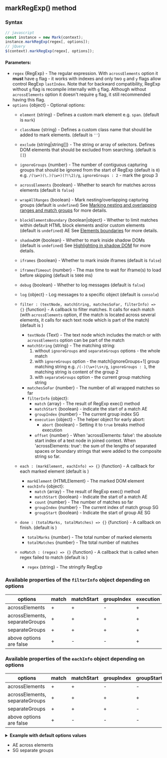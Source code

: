 
## markRegExp() method
### Syntax
``` js
// javascript
const instance = new Mark(context);
instance.markRegExp(regex[, options]);
// jQuery
$(context).markRegExp(regex[, options]);
```
#### Parameters:
* `regex` {RegExp} - The regular expression. With `acrossElements` option it **must** have `g` flag - it works with indexes and only two `g` and `y` flags allow control RegExp `lastIndex`. Note that for backward compatibility, RegExp without `g` flag is recompile internally with `g` flag.
  Although without `acrossElements` option it doesn't require `g` flag, it still recommended having this flag.
* `options` {object} - Optional options:
  * `element` {string} - Defines a custom mark element e.g. `span`. (default is `mark`)
  * `className` {string} - Defines a custom class name that should be added to mark elements. (default is `''`)
  * `exclude` {string|string[]} - The string or array of selectors. Defines DOM elements that should be excluded from searching. (default is `[]`)
  * `ignoreGroups` {number} - The number of contiguous capturing groups that should be ignored from the start of RegExp (default is `0`)
    e.g. `/(\w+)(\.)(\w+)(?!\2)/g`, `ignoreGroups : 2` - mark the group 3
  * `acrossElements` {boolean} - Whether to search for matches across elements (default is `false`)
  * `wrapAllRanges` {boolean} - Mark nesting/overlapping capturing groups  (default is `undefined`)
    See [Marking nesting and overlapping ranges and match groups](nesting-overlapping.md) for more details.
  * `blockElementsBoundary` {boolean|object} - Whether to limit matches within default HTML block elements and/or custom elements (default is `undefined`)  AE
    See [Elements boundaries](elements-boundaries.md) for more details.

  * `shadowDOM` {boolean} - Whether to mark inside shadow DOMs (default is `undefined`)
    See [Highlighting in shadow DOM](shadow-dom.md) for more details.
  * `iframes` {boolean} - Whether to mark inside iframes (default is `false`)
  * `iframesTimeout` {number} - The max time to wait for iframe(s) to load before skipping (default is `5000` ms)
  * `debug` {boolean} - Whether to log messages (default is `false`)
  * `log` {object} - Log messages to a specific object (default is `console`)

  * `filter : (textNode, matchString, matchesSoFar, filterInfo) => {}` {function} - A callback to filter matches. It calls for each match (with `acrossElements` option, if the match is located across several elements, it calls for each text node which is part of the match) (default is )
    * `textNode` {Text} - The text node which includes the match or with `acrossElements` option can be part of the match
    * `matchString` {string} - The matching string:
      1. without `ignoreGroups` and `separateGroups` options - the whole match
      2. with `ignoreGroups` option - the match[ignoreGroups+1] group matching string e.g. `/(-)(\w+)\s+/g`, `ignoreGroups : 1`, the matching string is content of the group 2
      3. with `separateGroups` option - the current group matching string
    * `matchesSoFar` {number} - The number of all wrapped matches so far
    * `filterInfo` {object}:
      * `match` {array} - The result of RegExp exec() method
      * `matchStart` {boolean} - indicate the start of a match  AE
      * `groupIndex` {number} - The current group index  SG
      * `execution` {object} - The helper object for early abort:
        * `abort` {boolean} - Setting it to `true` breaks method execution
      * `offset` {number} - When 'acrossElements: false': the absolute start index of a text node in joined context.
        When 'acrossElements: true': the sum of the lengths of separated spaces or boundary strings that were added to the composite string so far.

  * `each : (markElement, eachInfo) => {}` {function} - A callback for each marked element (default is )
    * `markElement` {HTMLElement} - The marked DOM element
    * `eachInfo` {object}:
      * `match` {array} - The result of RegExp exec() method
      * `matchStart` {boolean} - Indicate the start of a match  AE
      * `count` {number} - The number of matches so far
      * `groupIndex` {number} - The current index of match group  SG
      * `groupStart` {boolean} - Indicate the start of group  AE SG

  * `done : (totalMarks, totalMatches) => {}` {function} - A callback on finish. (default is )
    * `totalMarks` {number} - The total number of marked elements
    * `totalMatches` {number} - The total number of matches

  * `noMatch : (regex) => {}` {function} - A callback that is called when regex failed to match (default is )
    * `regex` {string} - The stringify RegExp

### Available properties of the `filterInfo` object depending on options

|            options               |    match   |   matchStart   | groupIndex  |  execution  | offset |
|----------------------------------|------------|----------------|-------------|-------------|--------|
|  acrossElements                  |     +      |      +         |     -       |     +       |   +    |
|  acrossElements, separateGroups  |     +      |      +         |     +       |     +       |   +    |
|  separateGroups                  |     +      |      +         |     +       |     +       |   +    |
|  above options are false         |     +      |      -         |     -       |     +       |   +    |


### Available properties of the `eachInfo` object depending on options

|             options              |    match   |    matchStart   |  groupIndex  | groupStart | count |
|----------------------------------|------------|-----------------|--------------|------------|-------|
|  acrossElements                  |     +      |      +          |     -        |     -      |   +   |
|  acrossElements, separateGroups  |     +      |      +          |     +        |     +      |   +   |
|  separateGroups                  |     +      |      +          |     +        |     -      |   +   |
|  above options are false         |     +      |      -          |     -        |     -      |   +   |


<details id="internal-code">
<summary><b>Example with default options values</b></summary>

<pre><code class="language-js">const options = {
    element : 'mark',
    className : '',
    exclude : [],
    ignoreGroups : 0,
    acrossElements : false,
	wrapAllRanges : false,
	blockElementsBoundary : false,
	shadowDOM : false,
    iframes : false,
    iframesTimeout : 5000,
    filter : (textNode, matchString, matchesSoFar, filterInfo) => {
        return true; // must return either true or false
    },
    each : (markElement, eachInfo) => {},
    done : (totalMarks, totalMatches) => {},
    noMatch : (regex) => {},
    debug : false,
    log : window.console
};
</code></pre>

JavaScript:

<pre><code class='lang-javascript'>
const instance = new Mark(document.querySelector('selector')),
  regex = /../gi;
instance.markRegExp(regex, options);
</code></pre>

jQuery:

<pre><code class='lang-javascript'>$('selector').markRegExp(regex, options);</code></pre>
</details>

* AE across elements
* SG separate groups
